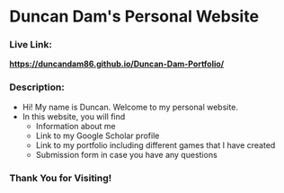 # Duncan Dam's Personal Website

### Live Link:
**https://duncandam86.github.io/Duncan-Dam-Portfolio/**

### Description:
* Hi! My name is Duncan. Welcome to my personal website.
* In this website, you will find
    * Information about me
    * Link to my Google Scholar profile
    * Link to my portfolio including different games that I have created
    * Submission form in case you have any questions

### Thank You for Visiting!
